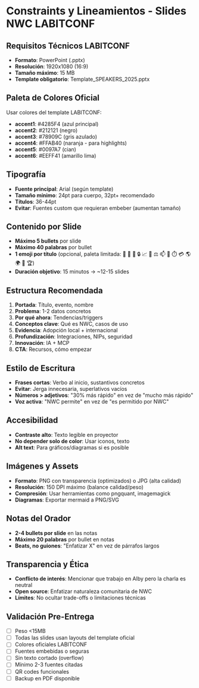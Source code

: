 # Constraints y Lineamientos - Slides NWC LABITCONF

## Requisitos Técnicos LABITCONF

- **Formato**: PowerPoint (.pptx)
- **Resolución**: 1920x1080 (16:9)
- **Tamaño máximo**: 15 MB
- **Template obligatorio**: Template_SPEAKERS_2025.pptx

## Paleta de Colores Oficial

Usar colores del template LABITCONF:
- **accent1**: #4285F4 (azul principal)
- **accent2**: #212121 (negro)
- **accent3**: #78909C (gris azulado)
- **accent4**: #FFAB40 (naranja - para highlights)
- **accent5**: #0097A7 (cian)
- **accent6**: #EEFF41 (amarillo lima)

## Tipografía

- **Fuente principal**: Arial (según template)
- **Tamaño mínimo**: 24pt para cuerpo, 32pt+ recomendado
- **Títulos**: 36-44pt
- **Evitar**: Fuentes custom que requieran embeber (aumentan tamaño)

## Contenido por Slide

- **Máximo 5 bullets** por slide
- **Máximo 40 palabras** por bullet
- **1 emoji por título** (opcional, paleta limitada: 🚀 🧩 🎯 🔒 📈 🧠 ⚖️ 📫 😬 ⏱️ 💳 🌎 🌍 🔗 🏆)
- **Duración objetivo**: 15 minutos → ~12-15 slides

## Estructura Recomendada

1. **Portada**: Título, evento, nombre
2. **Problema**: 1-2 datos concretos
3. **Por qué ahora**: Tendencias/triggers
4. **Conceptos clave**: Qué es NWC, casos de uso
5. **Evidencia**: Adopción local + internacional
6. **Profundización**: Integraciones, NIPs, seguridad
7. **Innovación**: IA + MCP
8. **CTA**: Recursos, cómo empezar

## Estilo de Escritura

- **Frases cortas**: Verbo al inicio, sustantivos concretos
- **Evitar**: Jerga innecesaria, superlativos vacíos
- **Números > adjetivos**: "30% más rápido" en vez de "mucho más rápido"
- **Voz activa**: "NWC permite" en vez de "es permitido por NWC"

## Accesibilidad

- **Contraste alto**: Texto legible en proyector
- **No depender solo de color**: Usar iconos, texto
- **Alt text**: Para gráficos/diagramas si es posible

## Imágenes y Assets

- **Formato**: PNG con transparencia (optimizados) o JPG (alta calidad)
- **Resolución**: 150 DPI máximo (balance calidad/peso)
- **Compresión**: Usar herramientas como pngquant, imagemagick
- **Diagramas**: Exportar mermaid a PNG/SVG

## Notas del Orador

- **2-4 bullets por slide** en las notas
- **Máximo 20 palabras** por bullet en notas
- **Beats, no guiones**: "Enfatizar X" en vez de párrafos largos

## Transparencia y Ética

- **Conflicto de interés**: Mencionar que trabajo en Alby pero la charla es neutral
- **Open source**: Enfatizar naturaleza comunitaria de NWC
- **Límites**: No ocultar trade-offs o limitaciones técnicas

## Validación Pre-Entrega

- [ ] Peso <15MB
- [ ] Todas las slides usan layouts del template oficial
- [ ] Colores oficiales LABITCONF
- [ ] Fuentes embebidas o seguras
- [ ] Sin texto cortado (overflow)
- [ ] Mínimo 2-3 fuentes citadas
- [ ] QR codes funcionales
- [ ] Backup en PDF disponible
